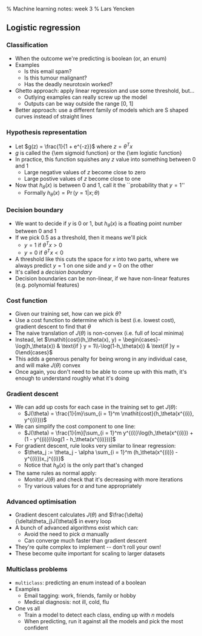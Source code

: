 % Machine learning notes: week 3
% Lars Yencken

## Logistic regression

### Classification

- When the outcome we're predicting is boolean (or, an enum)
- Examples
    - Is this email spam?
    - Is this tumour malignant?
    - Has the deadly neurotoxin worked?
- Ghetto approach: apply linear regression and use some threshold, but...
    - Outlying examples can really screw up the model
    - Outputs can be way outside the range [0, 1]
- Better approach: use a different family of models which are S shaped curves instead of straight lines

### Hypothesis representation

- Let $g(z) = \frac{1}{1 + e^{-z}}$ where $z = \theta^{T}x$
- $g$ is called the {\em sigmoid function} or the {\em logistic function}
- In practice, this function squishes any $z$ value into something between 0 and 1
    - Large negative values of $z$ become close to zero
    - Large postive values of $z$ become close to one
- Now that $h_\theta(x)$ is between 0 and 1, call it the ``probability that $y = 1$''
    - Formally $h_\theta(x) = \Pr(y = 1 | x; \theta)$

### Decision boundary

- We want to decide if $y$ is 0 or 1, but $h_\theta(x)$ is a floating point number between 0 and 1
- If we pick 0.5 as a threshold, then it means we'll pick
    - $y = 1$ if $\theta^Tx > 0$
    - $y = 0$ if $\theta^Tx < 0$
- A threshold like this cuts the space for $x$ into two parts, where we always predict $y = 1$ on one side and $y = 0$ on the other
- It's called a _decision boundary_
- Decision boundaries can be non-linear, if we have non-linear features (e.g. polynomial features)

### Cost function

- Given our training set, how can we pick $\theta$?
- Use a cost function to determine which is best (i.e. lowest cost), gradient descent to find that $\theta$
- The naive translation of $J(\theta)$ is non-convex (i.e. full of local minima)
- Instead, let $\mathit{cost}(h_\theta(x), y) = \begin{cases}-\log(h_\theta(x)) & \text{if } y = 1\\-\log(1-h_\theta(x)) & \text{if }y = 0\end{cases}$
- This adds a generous penalty for being wrong in any individual case, and will make $J(\theta)$ convex
- Once again, you don't need to be able to come up with this math, it's enough to understand roughly what it's doing

### Gradient descent

- We can add up costs for each case in the training set to get $J(\theta)$:
    - $J(\theta) = \frac{1}{m}\sum_{i = 1}^m \mathit{cost}(h_\theta(x^{(i)}, y^{(i)}))$
- We can simplify the cost component to one line:
    - $J(\theta) = \frac{1}{m}[\sum_{i = 1}^m y^{(i)}\log(h_\theta(x^{(i)}) + (1 - y^{(i)})\log(1 - h_\theta(x^{(i)}))]$
- For gradient descent, rule looks very similar to linear regression:
    - $\theta_j := \theta_j - \alpha \sum_{i = 1}^m (h_\theta(x^{(i)}) - y^{(i)})x_j^{(i)}$
    - Notice that $h_\theta(x)$ is the only part that's changed
- The same rules as normal apply:
    - Monitor $J(\theta)$ and check that it's decreasing with more iterations
    - Try various values for $\alpha$ and tune appropriately

### Advanced optimisation

- Gradient descent calculates $J(\theta)$ and $\frac{\delta}{\delta\theta_j}J(\theta)$ in every loop
- A bunch of advanced algorithms exist which can:
    - Avoid the need to pick $\alpha$ manually
    - Can converge much faster than gradient descent
- They're quite complex to implement -- don't roll your own!
- These become quite important for scaling to larger datasets

### Multiclass problems

- ``multiclass``: predicting an enum instead of a boolean
- Examples
    - Email tagging: work, friends, family or hobby
    - Medical diagnosis: not ill, cold, flu
- One vs all
    - Train a model to detect each class, ending up with $n$ models
    - When predicting, run it against all the models and pick the most confident

